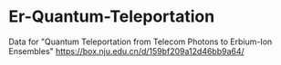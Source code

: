 # Er-Quantum-Teleportation
Data for "Quantum Teleportation from Telecom Photons to Erbium-Ion Ensembles"
https://box.nju.edu.cn/d/159bf209a12d46bb9a64/
